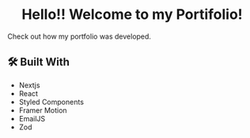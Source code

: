 <h1 align="center">Hello!! Welcome to my Portifolio!</h1>

<p>Check out how my portfolio was developed.</p>

<h2>🛠️ Built With</h2>

<ul>
<li>Nextjs</li>
<li>React</li>
<li>Styled Components</li>
<li>Framer Motion</li>
<li>EmailJS</li>
<li>Zod</li>
</ul>
